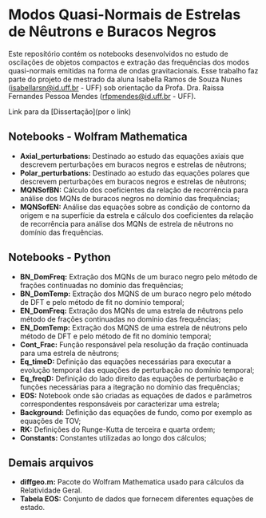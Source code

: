 # Modos Quasi-Normais de Estrelas de Nêutrons e Buracos Negros

Este reposítório contém os notebooks desenvolvidos no estudo de oscilações de objetos compactos e extração das frequências dos modos quasi-normais emitidas na forma de ondas gravitacionais. Esse trabalho faz parte do projeto de mestrado da aluna Isabella Ramos de Souza Nunes (isabellarsn@id.uff.br - UFF) sob orientação da Profa. Dra. Raissa Fernandes Pessoa Mendes (rfpmendes@id.uff.br - UFF).

Link para da [Dissertação](por o link)

## Notebooks - Wolfram Mathematica

*  **Axial_perturbations:** Destinado ao estudo das equações axiais que descrevem perturbações em buracos negros e estrelas de nêutrons;
*  **Polar_perturbations:** Destinado ao estudo das equações polares que descrevem perturbações em buracos negros e estrelas de nêutrons;
*  **MQNSofBN:** Cálculo dos coeficientes da relação de recorrência para análise dos MQNs de buracos negros no domínio das frequências;
*  **MQNSofEN:** Análise das equações sobre as condição de contorno da origem e na superfície da estrela e cálculo dos coeficientes da relação de recorrência para análise dos MQNs de estrela de nêutrons no domínio das frequências.

  ## Notebooks - Python
  
  *  **BN_DomFreq:** Extração dos MQNs de um buraco negro pelo método de frações continuadas no domínio das frequências;
  *  **BN_DomTemp:** Extração dos MQNS de um buraco negro pelo método de DFT e pelo método de fit no domínio temporal;
  *  **EN_DomFreq:** Extração dos MQNs de uma estrela de nêutrons pelo método de frações continuadas no domínio das frequências;
  *  **EN_DomTemp:** Extração dos MQNS de uma estrela de nêutrons pelo método de DFT e pelo método de fit no domínio temporal;
  *  **Cont_Frac:** Função responsável pela resolução da fração continuada para uma estrela de nêutrons;
  *  **Eq_timeD:** Definição das equações necessárias para executar a evolução temporal das equações de perturbação no domínio temporal;
  *  **Eq_freqD:** Definição do lado direito das equações de perturbação e funções necessárias para a itegração no domínio das frequências;
  *  **EOS:** Notebook onde são criadas as equações de dados e parâmetros correspondentes responsáveis por caracterizar uma estrela;
  *  **Background:** Definição das equações de fundo, como por exemplo as equações de TOV;
  *  **RK:** Definições do Runge-Kutta de terceira e quarta ordem;
  *  **Constants:** Constantes utilizadas ao longo dos cálculos;

## Demais arquivos
* **diffgeo.m:** Pacote do Wolfram Mathematica usado para cálculos da Relatividade Geral.
* **Tabela EOS:** Conjunto de dados que fornecem diferentes equações de estado.




  
